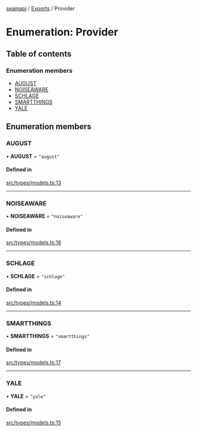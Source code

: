 [seamapi](../README.md) / [Exports](../modules.md) / Provider

# Enumeration: Provider

## Table of contents

### Enumeration members

- [AUGUST](Provider.md#august)
- [NOISEAWARE](Provider.md#noiseaware)
- [SCHLAGE](Provider.md#schlage)
- [SMARTTHINGS](Provider.md#smartthings)
- [YALE](Provider.md#yale)

## Enumeration members

### AUGUST

• **AUGUST** = `"august"`

#### Defined in

[src/types/models.ts:13](https://github.com/seamapi/seamapi-javascript/blob/main/src/types/models.ts#L13)

___

### NOISEAWARE

• **NOISEAWARE** = `"noiseaware"`

#### Defined in

[src/types/models.ts:16](https://github.com/seamapi/seamapi-javascript/blob/main/src/types/models.ts#L16)

___

### SCHLAGE

• **SCHLAGE** = `"schlage"`

#### Defined in

[src/types/models.ts:14](https://github.com/seamapi/seamapi-javascript/blob/main/src/types/models.ts#L14)

___

### SMARTTHINGS

• **SMARTTHINGS** = `"smartthings"`

#### Defined in

[src/types/models.ts:17](https://github.com/seamapi/seamapi-javascript/blob/main/src/types/models.ts#L17)

___

### YALE

• **YALE** = `"yale"`

#### Defined in

[src/types/models.ts:15](https://github.com/seamapi/seamapi-javascript/blob/main/src/types/models.ts#L15)
